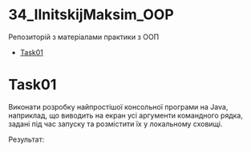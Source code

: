 # 34_IlnitskijMaksim_OOP
Репозиторій з матеріалами практики з ООП

+ [Task01](#Task01)


# Task01

Виконати розробку найпростішої консольної програми на Java, наприклад, що виводить на екран усі аргументи командного рядка, задані під час запуску та розмістити їх у локальному сховищі.

Результат:
